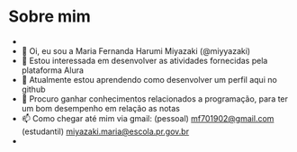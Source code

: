  # Sobre mim
- 
- 👋 Oi, eu sou a Maria Fernanda Harumi Miyazaki (@miyyazaki)
- 👀 Estou interessada em desenvolver as atividades fornecidas pela plataforma Alura
- 🌱 Atualmente estou aprendendo como desenvolver um perfil aqui no github
- 💞️ Procuro ganhar conhecimentos relacionados a programação, para ter um bom desempenho em relação as notas 
- 📫 Como chegar até mim via gmail: (pessoal) mf701902@gmail.com (estudantil) miyazaki.maria@escola.pr.gov.br
-
<!---
miyyazaki/miyyazaki is a ✨ special ✨ repository because its `README.md` (this file) appears on your GitHub profile.
You can click the Preview link to take a look at your changes.
--->
